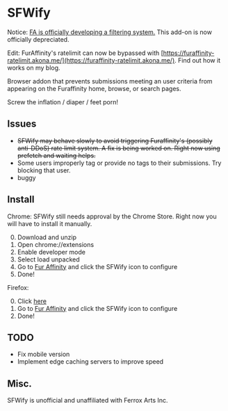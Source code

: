 SFWify
======
Notice: [FA is officially developing a filtering system.](https://furaffinity.net/journal/9761295) This add-on is now officially depreciated.

Edit: FurAffinity's ratelimit can now be bypassed with [https://furaffinity-ratelimit.akona.me/](https://furaffinity-ratelimit.akona.me/). Find out how it works on my blog.

Browser addon that prevents submissions meeting an user criteria from appearing on the Furaffinity home, browse, or search pages.

Screw the inflation / diaper / feet porn!

Issues
------
-	~~SFWify may behave slowly to avoid triggering Furaffinity's (possibly anti-DDoS) rate limit system. A fix is being worked on. Right now using prefetch and waiting helps.~~
-	Some users improperly tag or provide no tags to their submissions. Try blocking that user.
-	buggy

Install
-------
Chrome:
SFWify still needs approval by the Chrome Store. Right now you will have to install it manually.

0.	Download and unzip
1.	Open chrome://extensions
2.	Enable developer mode
3.	Select load unpacked
4.  Go to [Fur Affinity](https://www.furaffinity.net/) and click the SFWify icon to configure
5.	Done!

Firefox:

0.	Click [here](https://addons.mozilla.org/en-US/firefox/addon/sfwify/)
1.  Go to [Fur Affinity](https://www.furaffinity.net/) and click the SFWify icon to configure
2.  Done!

TODO
----
- Fix mobile version
-	Implement edge caching servers to improve speed

Misc.
-----
SFWify is unofficial and unaffiliated with Ferrox Arts Inc.

